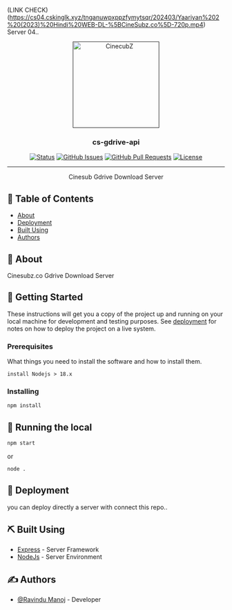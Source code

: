 (LINK CHECK) (https://cs04.cskinglk.xyz/tnganuwpxppzfymytsqr/202403/Yaariyan%202%20(2023)%20Hindi%20WEB-DL-%5BCineSubz.co%5D-720p.mp4) Server 04..
<p align="center">
  <a href="" rel="noopener">
 <img width=200px height=200px src="https://cinesubz.co/wp-content/uploads/2023/12/CS-LOGO-2023-12-29.jpg" alt="CinecubZ"></a>
</p>

<h3 align="center">cs-gdrive-api</h3>

<div align="center">

[![Status](https://img.shields.io/badge/status-active-success.svg)](https://github.com/cinesubzindex1/cscloud4)
[![GitHub Issues](https://img.shields.io/github/issues/kylelobo/The-Documentation-Compendium.svg)](https://github.com/cinesubzindex1/cscloud4/issues)
[![GitHub Pull Requests](https://img.shields.io/github/issues-pr/kylelobo/The-Documentation-Compendium.svg)](https://github.com/cinesubzindex1/cscloud4/pulls)
[![License](https://img.shields.io/badge/license-MIT-blue.svg)](/LICENSE)

</div>

---

<p align="center"> Cinesub Gdrive Download Server
    <br> 
</p>

## 📝 Table of Contents

- [About](#about)
- [Deployment](#deployment)
- [Built Using](#built_using)
- [Authors](#authors)

## 🧐 About <a name = "about"></a>

Cinesubz.co Gdrive Download Server

## 🏁 Getting Started <a name = "getting_started"></a>

These instructions will get you a copy of the project up and running on your local machine for development and testing purposes. See [deployment](#deployment) for notes on how to deploy the project on a live system.

### Prerequisites

What things you need to install the software and how to install them.

```
install Nodejs > 18.x
```

### Installing


```sh
npm install
```


## 🔧 Running the local <a name = "local"></a>

```sh
npm start
```

or
```sh
node .
```


## 🚀 Deployment <a name = "deployment"></a>

you can deploy directly a server with connect this repo..

## ⛏️ Built Using <a name = "built_using"></a>

- [Express](https://expressjs.com/) - Server Framework
- [NodeJs](https://nodejs.org/en/) - Server Environment

## ✍️ Authors <a name = "authors"></a>

- [@Ravindu Manoj](https://github.com/ravindu01manoj1) - Developer
